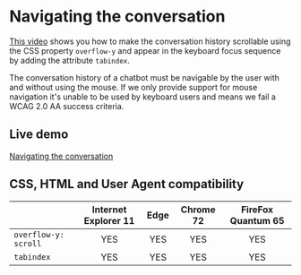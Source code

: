 # Navigating the conversation
[This video](https://www.youtube.com/watch?v=pHvMPSL_2CM) shows you how to make the conversation history scrollable using the CSS property `overflow-y` and appear in the keyboard focus sequence by adding the attribute `tabindex`.

The conversation history of a chatbot must be navigable by the user with and without using the mouse. If we only provide support for mouse navigation it's unable to be used by keyboard users and means we fail a WCAG 2.0 AA success criteria. 

## Live demo ##
[Navigating the conversation](https://canaxess.github.io/canaxess-teaches/chatbot-accessibility-fundamentals/1-navigating-the-conversation/)

## CSS, HTML and User Agent compatibility ##

&nbsp;        | Internet Explorer 11 | Edge | Chrome 72 | FireFox Quantum 65
:------------- |:-------------:| :-----:| :-----:| :-----:
`overflow-y: scroll`    | YES | YES | YES | YES
`tabindex` | YES | YES | YES | YES
